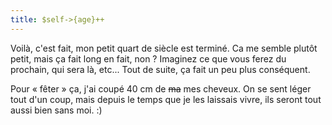 ```yaml
---
title: $self->{age}++
---
```


Voilà, c'est fait, mon petit quart de siècle est terminé. Ca me semble plutôt
petit, mais ça fait long en fait, non ? Imaginez ce que vous ferez du
prochain, qui sera là, etc... Tout de suite, ça fait un peu plus conséquent.

Pour « fêter » ça, j'ai coupé 40 cm de <s>ma</s> mes cheveux. On se sent léger
tout d'un coup, mais depuis le temps que je les laissais vivre, ils seront
tout aussi bien sans moi. :)

